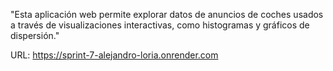 "Esta aplicación web permite explorar datos de anuncios de coches usados a través de visualizaciones interactivas, como histogramas y gráficos de dispersión."

URL: https://sprint-7-alejandro-loria.onrender.com